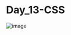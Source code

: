 # Day_13-CSS
![image](https://github.com/Sweathadharan/Day_13-CSS/assets/89176350/a5591fe0-ffa2-4605-b263-d4a23e6769bb)
